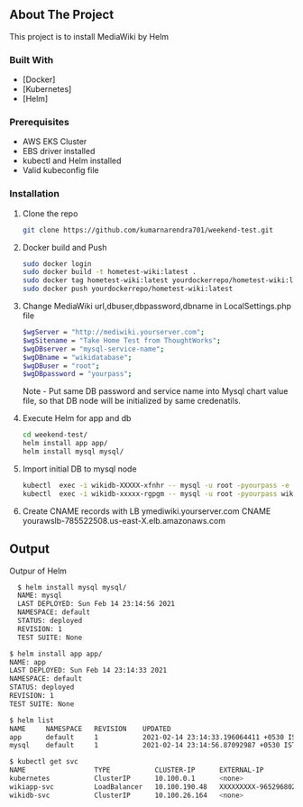 <!-- ABOUT THE PROJECT -->
## About The Project
This project is to install MediaWiki by Helm
### Built With
* [Docker]
* [Kubernetes]
* [Helm]

### Prerequisites

* AWS EKS Cluster
* EBS driver installed
* kubectl and Helm installed
* Valid kubeconfig file

### Installation

1. Clone the repo
   ```sh
   git clone https://github.com/kumarnarendra701/weekend-test.git
   ```
3. Docker build and Push
   ```sh
   sudo docker login
   sudo docker build -t hometest-wiki:latest .
   sudo docker tag hometest-wiki:latest yourdockerrepo/hometest-wiki:latest
   sudo docker push yourdockerrepo/hometest-wiki:latest
   ```
4. Change MediaWiki url,dbuser,dbpassword,dbname in LocalSettings.php file
   ```sh
   $wgServer = "http://mediwiki.yourserver.com";
   $wgSitename = "Take Home Test from ThoughtWorks";
   $wgDBserver = "mysql-service-name";
   $wgDBname = "wikidatabase";
   $wgDBuser = "root";
   $wgDBpassword = "yourpass";
   ```
   Note - Put same DB password and service name into Mysql chart value file, so that DB node will be initialized by same credenatils.
   
5. Execute Helm for app and db
   ```sh
   cd weekend-test/
   helm install app app/
   helm install mysql mysql/
   ```
6. Import initial DB to mysql node
   ```sh
   kubectl  exec -i wikidb-XXXXX-xfnhr -- mysql -u root -pyourpass -e 'create database wikidatabase'
   kubectl  exec -i wikidb-xxxxx-rgpgm -- mysql -u root -pyourpass wikidatabase < my_wiki.sql
   ```
7. Create CNAME records with LB
   ymediwiki.yourserver.com CNAME yourawslb-785522508.us-east-X.elb.amazonaws.com

<!-- USAGE EXAMPLES -->
## Output

Outpur of Helm

 ```sh
   $ helm install mysql mysql/
   NAME: mysql
   LAST DEPLOYED: Sun Feb 14 23:14:56 2021
   NAMESPACE: default
   STATUS: deployed
   REVISION: 1
   TEST SUITE: None
   ```
   
   ```sh
   $ helm install app app/	
   NAME: app
   LAST DEPLOYED: Sun Feb 14 23:14:33 2021
   NAMESPACE: default
   STATUS: deployed
   REVISION: 1
   TEST SUITE: None
   ```
   
   ```sh
   $ helm list
   NAME 	NAMESPACE	REVISION	UPDATED                                	STATUS  	CHART      	APP VERSION
   app  	default  	1       	2021-02-14 23:14:33.196064411 +0530 IST	deployed	app-1.0.0  	1.16.0     
   mysql	default  	1       	2021-02-14 23:14:56.87092987 +0530 IST 	deployed	mysql-1.0.0	          
   ```
   
   ```sh
   $ kubectl get svc
   NAME                 TYPE           CLUSTER-IP      EXTERNAL-IP                                                              PORT(S)        AGE
   kubernetes           ClusterIP      10.100.0.1      <none>                                                                   443/TCP        19h
   wikiapp-svc          LoadBalancer   10.100.190.48   XXXXXXXXX-965296802.us-east-X.elb.amazonaws.com   80:32298/TCP   4m52s
   wikidb-svc           ClusterIP      10.100.26.164   <none>                                                                   3306/TCP       4m21s
   ```
